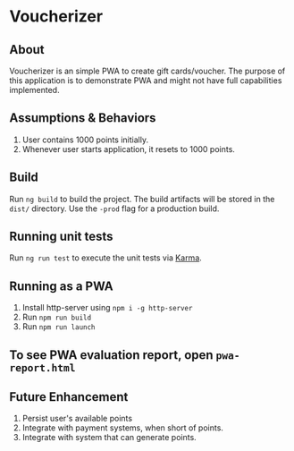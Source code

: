 # Voucherizer

## About
Voucherizer is an simple PWA to create gift cards/voucher. The purpose of this application is to demonstrate PWA and might not have full capabilities implemented. 

## Assumptions & Behaviors
1. User contains 1000 points initially.
2. Whenever user starts application, it resets to 1000 points.

## Build

Run `ng build` to build the project. The build artifacts will be stored in the `dist/` directory. Use the `-prod` flag for a production build.

## Running unit tests

Run `ng run test` to execute the unit tests via [Karma](https://karma-runner.github.io).

## Running as a PWA
1. Install http-server using `npm i -g http-server`
2. Run `npm run build`
3. Run `npm run launch`

## To see PWA evaluation report, open `pwa-report.html`

## Future Enhancement
1. Persist user's available points
2. Integrate with payment systems, when short of points.
3. Integrate with system that can generate points.
